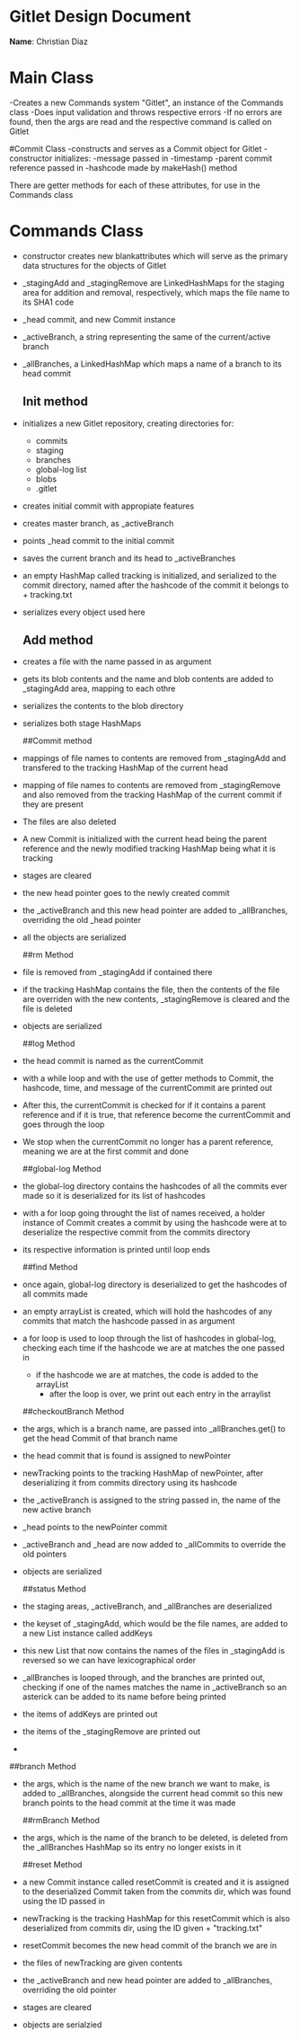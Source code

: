 # Gitlet Design Document

**Name**: Christian Diaz

# Main Class
-Creates a new Commands system "Gitlet", an instance of the Commands class
-Does input validation and throws respective errors
-If no errors are found, then the args are read and the respective command
is called on Gitlet

#Commit Class
-constructs and serves as a Commit object for Gitlet
-constructor initializes:
  -message passed in
  -timestamp
  -parent commit reference passed in
  -hashcode made by makeHash() method

There are getter methods for each of these attributes, for use in the Commands class

# Commands Class
- constructor creates new blankattributes which will serve as the primary data structures for the objects of Gitlet
- _stagingAdd and _stagingRemove are LinkedHashMaps for the staging area for addition and removal, respectively, which maps the file name to its SHA1 code
- _head commit, and new Commit instance
- _activeBranch, a string representing the same of the current/active branch
- _allBranches, a LinkedHashMap which maps a name of a branch to its head commit

  ## Init method
- initializes a new Gitlet repository, creating directories for:
  - commits
  - staging
  - branches
  - global-log list
  - blobs
  - .gitlet
- creates initial commit with appropiate features
- creates master branch, as _activeBranch
- points _head commit to the initial commit
- saves the current branch and its head to _activeBranches
- an empty HashMap called tracking is initialized, and serialized to the commit directory, named after the hashcode of the commit it belongs to + tracking.txt
- serializes every object used here

  ## Add method
- creates a file with the name passed in as argument
- gets its blob contents and the name and blob contents are added to _stagingAdd area, mapping to each othre
- serializes the contents to the blob directory
- serializes both stage HashMaps

  ##Commit method
- mappings of file names to contents are removed from _stagingAdd and transfered to the tracking HashMap of the current head
- mapping of file names to contents are removed from _stagingRemove and also removed from the tracking HashMap of the current commit if they are present
- The files are also deleted
- A new Commit is initialized with the current head being the parent reference and the newly modified tracking HashMap being what it is tracking
- stages are cleared
- the new head pointer goes to the newly created commit
- the _activeBranch and this new head pointer are added to _allBranches, overriding the old _head pointer
- all the objects are serialized

  ##rm Method
- file is removed from _stagingAdd if contained there
- if the tracking HashMap contains the file, then the contents of the file are overriden with the new contents, _stagingRemove is cleared and the file is deleted
- objects are serialized

  ##log Method
- the head commit is named as the currentCommit
- with a while loop and with the use of getter methods to Commit, the hashcode, time, and message of the currentCommit are printed out
- After this, the currentCommit is checked for if it contains a parent reference and if it is true, that reference become the currentCommit and goes through the loop
- We stop when the currentCommit no longer has a parent reference, meaning we are at the first commit and done

  ##global-log Method
- the global-log directory contains the hashcodes of all the commits ever made so it is deserialized for its list of hashcodes
- with a for loop going throught the list of names received, a holder instance of Commit creates a commit by using the hashcode were at to deserialize the respective commit from the commits directory
- its respective information is printed until loop ends

  ##find Method
- once again, global-log directory is deserialized to get the hashcodes of all commits made
- an empty arrayList is created, which will hold the hashcodes of any commits that match the hashcode passed in as argument
- a for loop is used to loop through the list of hashcodes in global-log, checking each time if the hashcode we are at matches the one passed in
  - if the hashcode we are at matches, the code is added to the arrayList
    - after the loop is over, we print out each entry in the arraylist

  ##checkoutBranch Method
- the args, which is a branch name, are passed into _allBranches.get() to get the head Commit of that branch name
- the head commit that is found is assigned to newPointer
- newTracking points to the tracking HashMap of newPointer, after deserializing it from commits directory using its hashcode
- the _activeBranch is assigned to the string passed in, the name of the new active branch
- _head points to the newPointer commit
- _activeBranch and _head are now added to _allCommits to override the old pointers
- objects are serialized

  ##status Method
- the staging areas, _activeBranch, and _allBranches are deserialized
- the keyset of _stagingAdd, which would be the file names, are added to a new List instance called addKeys
- this new List that now contains the names of the files in _stagingAdd is reversed so we can have lexicographical order
- _allBranches is looped through, and the branches are printed out, checking if one of the names matches the name in _activeBranch so an asterick can be added to its name before being printed
- the items of addKeys are printed out
- the items of the _stagingRemove are printed out
- 

  ##branch Method
- the args, which is the name of the new branch we want to make, is added to _allBranches, alongside the current head commit so this new branch points to the head commit at the time it was made

  ##rmBranch Method
- the args, which is the name of the branch to be deleted, is deleted from the _allBranches HashMap so its entry no longer exists in it

  ##reset Method
- a new Commit instance called resetCommit is created and it is assigned to the deserialized Commit taken from the commits dir, which was found using the ID passed in
- newTracking is the tracking HashMap for this resetCommit which is also deserialized from commits dir, using the ID given + "tracking.txt"
- resetCommit becomes the new head commit of the branch we are in
- the files of newTracking are given contents
- the _activeBranch and new head pointer are added to _allBranches, overriding the old pointer
- stages are cleared
- objects are serialzied